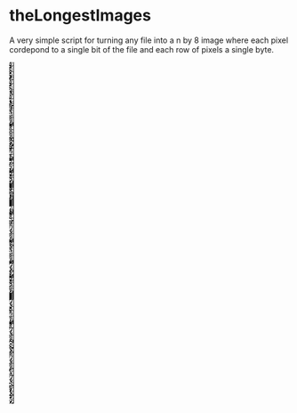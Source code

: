# theLongestImages
A very simple script for turning any file into a n by 8 image where each pixel cordepond to a single bit of the file and each row of pixels a single byte.

![alt text](https://raw.githubusercontent.com/CellEight/theLongestImages/master/LongestImage.png)
